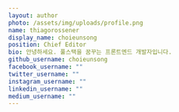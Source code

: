 ```yaml
---
layout: author
photo: /assets/img/uploads/profile.png
name: thiagorossener
display_name: choieunsong
position: Chief Editor
bio: 안녕하세요. 풀스택을 꿈꾸는 프론트엔드 개발자입니다.
github_username: choieunsong
facebook_username: ""
twitter_username: ""
instagram_username: ""
linkedin_username: ""
medium_username: ""
---
```

